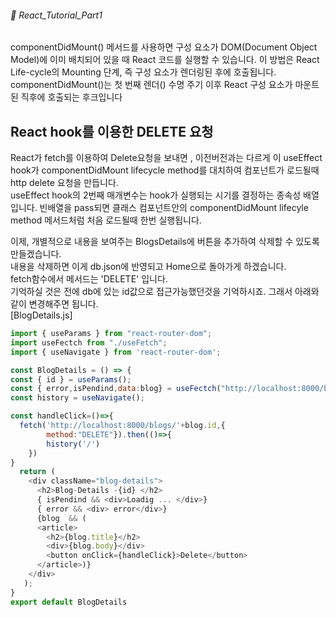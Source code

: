 ###### 🌵 React_Tutorial_Part1


componentDidMount() 메서드를 사용하면 구성 요소가 DOM(Document Object Model)에 이미 배치되어 있을 때 React 코드를 실행할 수 있습니다. 이 방법은 React Life-cycle의 Mounting 단계, 즉 구성 요소가 렌더링된 후에 호출됩니다.
componentDidMount()는 첫 번째 렌더() 수명 주기 이후 React 구성 요소가 마운트된 직후에 호출되는 후크입니다

## React hook를 이용한 DELETE 요청 

React가 fetch를 이용하여 Delete요청을 보내면 , 이전버전과는 다르게 이 useEffect hook가 componentDidMount lifecycle method를 대치하여 컴포넌트가 로드될때 http delete 요청을 만듭니다.   
useEffect hook의 2번째 매개변수는 hook가 실행되는 시기를 결정하는 종속성 배열입니다. 빈배열을 pass되면 클래스 컴포넌트안의 componentDidMount lifecyle method 메서드처럼 처음 로드될때 한번 실행됩니다.  

이제, 
개별적으로 내용을 보여주는 BlogsDetails에 버튼을 추가하여 삭제할 수 있도록 만들겠습니다.  
내용을 삭제하면 이게 db.json에 반영되고 Home으로 돌아가게 하겠습니다.  
fetch함수에서 메서드는 'DELETE' 입니다.   
기억하실 것은 전에 db에 있는 id값으로 접근가능했던것을 기억하시죠. 그래서 아래와 같이 변경해주면 됩니다.  
[BlogDetails.js] 


``` javascript
import { useParams } from "react-router-dom";
import useFectch from "./useFetch";
import { useNavigate } from 'react-router-dom';

const BlogDetails = () => {
const { id } = useParams();
const { error,isPendind,data:blog} = useFectch("http://localhost:8000/blogs/"+id);
const history = useNavigate();

const handleClick=()=>{
  fetch('http://localhost:8000/blogs/'+blog.id,{
        method:"DELETE"}).then(()=>{
        history('/')
    })
}
  return ( 
    <div className="blog-details">
      <h2>Blog-Details -{id} </h2>
      { isPendind && <div>Loadig ... </div>} 
      { error && <div> error</div>} 
      {blog  && ( 
      <article>  
        <h2>{blog.title}</h2> 
        <div>{blog.body}</div>
        <button onClick={handleClick}>Delete</button>
      </article>)}
    </div>
   );
}
export default BlogDetails
```   




